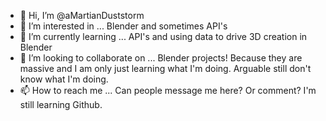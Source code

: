 - 👋 Hi, I’m @aMartianDuststorm
- 👀 I’m interested in ... Blender and sometimes API's
- 🌱 I’m currently learning ... API's and using data to drive 3D creation in Blender
- 💞️ I’m looking to collaborate on ... Blender projects! Because they are massive and I am only just learning what I'm doing. Arguable still don't know what I'm doing.
- 📫 How to reach me ... Can people message me here? Or comment? I'm still learning Github.

<!---
aMartianDuststorm/aMartianDuststorm is a ✨ special ✨ repository because its `README.md` (this file) appears on your GitHub profile.
You can click the Preview link to take a look at your changes.
--->
